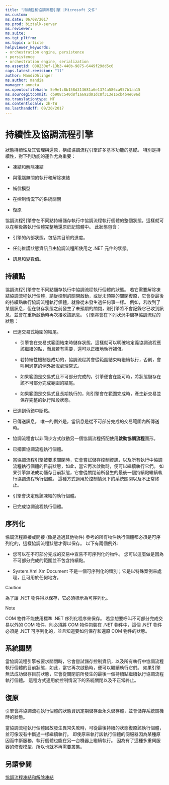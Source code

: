 ```yaml
---
title: "持續性和協調流程引擎 |Microsoft 文件"
ms.custom: 
ms.date: 06/08/2017
ms.prod: biztalk-server
ms.reviewer: 
ms.suite: 
ms.tgt_pltfrm: 
ms.topic: article
helpviewer_keywords:
- orchestration engine, persistence
- persistence
- orchestration engine, serialization
ms.assetid: 088230ef-13b3-440b-9875-6449f29dd5c6
caps.latest.revision: "11"
author: MandiOhlinger
ms.author: mandia
manager: anneta
ms.openlocfilehash: 5e9e1c8b158d313681a6e1374a586ca957b1aa15
ms.sourcegitcommit: cb908c540d8f1a692d01dc8f313e16cb4b4e696d
ms.translationtype: MT
ms.contentlocale: zh-TW
ms.lasthandoff: 09/20/2017
---
```

# <a name="persistence-and-the-orchestration-engine"></a>持續性及協調流程引擎
狀態持續性及其管理與還原，構成協調流程引擎許多基本功能的基礎。 特別是持續性，對下列功能的運作尤為重要：  
  
-   凍結和解除凍結  
  
-   與電腦無關的執行和解除凍結  
  
-   補償模型  
  
-   在控制情況下的系統關閉  
  
-   復原  
  
 協調流程引擎會在不同點持續儲存執行中協調流程執行個體的整個狀態，這樣就可以在稍後將執行個體完整地還原於記憶體中。 此狀態包含：  
  
-   引擎的內部狀態，包括其目前的進度。  
  
-   任何維護狀態資訊且由協調流程所使用之 .NET 元件的狀態。  
  
-   訊息和變數值。  
  
## <a name="persistence-points"></a>持續點  
 協調流程引擎會在不同點儲存執行中協調流程執行個體的狀態。 若它需要解除凍結協調流程執行個體，請從控制的關閉啟動，或從未預期的關閉復原，它會從最後的持續點執行協調流程執行個體，就像從未發生過任何事一樣。 例如，若收到了某個訊息，但在儲存狀態之前發生了未預期的關閉，則引擎將不會記錄它已收到訊息，並會在重新啟動時再次接收該訊息。 引擎將會在下列狀況中儲存協調流程的狀態：  
  
-   已達交易式範圍的結尾。  
  
    -   引擎會在交易式範圍結束時儲存狀態，這樣就可以明確地定義協調流程應該繼續的點，而且若有需要，還可以正確地執行補償。  
  
    -   若持續性機制是成功的，協調流程將會從範圍結束時繼續執行，否則，會叫用適當的例外狀況處理常式。  
  
    -   如果範圍是交易式且不可部分完成的，引擎便會在認可時，將狀態儲存在該不可部分完成範圍的結尾。  
  
    -   如果範圍是交易式且長期執行的，則引擎會在範圍完成時，產生新交易並保存完整的執行階段狀態。  
  
-   已達到偵錯中斷點。  
  
-   已傳送訊息。 唯一的例外是，當訊息是從不可部分完成的交易範圍內所傳送時。  
  
-   協調流程會以非同步方式啟動另一個協調流程搭配使用**啟動協調流程**圖形。  
  
-   已擱置協調流程執行個體。  
  
-   當協調流程引擎被要求關閉時，它會嘗試儲存控制資訊，以及所有執行中協調流程執行個體的目前狀態，如此，當它再次啟動時，便可以繼續執行它們。 如果引擎無法成功儲存目前狀態，它會從關閉前所發生的最後一個持續點繼續執行協調流程執行個體。 這種方式適用於控制情況下的系統關閉以及不正常終止。  
  
-   引擎會決定應該凍結的執行個體。  
  
-   已完成協調流程執行個體。  
  
## <a name="serialization"></a>序列化  
 協調流程直接或間接 (像是透過其他物件) 參考的所有物件執行個體都必須是可序列化的，這樣協調流程狀態才得以保存。 以下有兩個例外:  
  
-   您可以在不可部分完成的交易中宣告不可序列化的物件。 您可以這麼做是因為不可部分完成的範圍並不包含持續點。  
  
-   System.Xml.XmlDocument 不是一個可序列化的類別；它是以特殊案例來處理，且可用於任何地方。  
  
> [!CAUTION]
>  為了讓 .NET 物件得以保存，它必須標示為可序列化。  
  
> [!NOTE]
>  COM 物件不能使用標準 .NET 序列化程序來保存。 若您想要呼叫不可部分完成交易以外的 COM 物件，則必須將 COM 物件包裝在 .NET 物件中，這個 .NET 物件必須是 .NET 可序列化的，並且知道要如何保存和還原 COM 物件的狀態。  
  
## <a name="system-shutdown"></a>系統關閉  
 當協調流程引擎被要求關閉時，它會嘗試儲存控制資訊，以及所有執行中協調流程執行個體的目前狀態，如此，當它再次啟動時，便可以繼續執行它們。 如果引擎無法成功儲存目前狀態，它會從關閉前所發生的最後一個持續點繼續執行協調流程執行個體。 這種方式適用於控制情況下的系統關閉以及不正常終止。  
  
## <a name="recovery"></a>復原  
 引擎會將協調流程執行個體的狀態資訊定期儲存至永久儲存體，並會儲存系統關機時的狀態。  
  
 當協調流程執行個體因故發生異常失敗時，可從最後持續的狀態復原該執行個體，並可像沒有中斷過一樣繼續執行。 即使原來執行該執行個體的伺服器因為某種原因而中斷服務，執行個體也能在另一台機器上繼續執行。 因為有了這種多重伺服器的修復模型，所以也就不再需要叢集。  
  
## <a name="see-also"></a>另請參閱  
 [協調流程凍結和解除凍結](../core/orchestration-dehydration-and-rehydration.md)